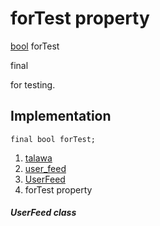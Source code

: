 
<div>

# forTest property

</div>


[bool](https://api.flutter.dev/flutter/dart-core/bool-class.html)
forTest


final




for testing.



## Implementation

``` language-dart
final bool forTest;
```







1.  [talawa](../../index.html)
2.  [user_feed](../../views_after_auth_screens_profile_user_feed/)
3.  [UserFeed](../../views_after_auth_screens_profile_user_feed/UserFeed-class.html)
4.  forTest property

##### UserFeed class







